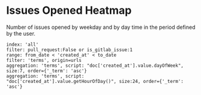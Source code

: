 # Issues Opened Heatmap

Number of issues opened by weekday and by day time in the period defined by the user.

```
index: 'all'
filter: pull_request:False or is_gitlab_issue:1
range: from_date < 'created_at' < to_date
filter: 'terms', origin=urls
aggregation: 'terms', script: "doc['created_at'].value.dayOfWeek", size:7, order={'_term': 'asc'}
aggregation: 'terms', script: "doc['created_at'].value.getHourOfDay()", size:24, order={'_term': 'asc'}
```
